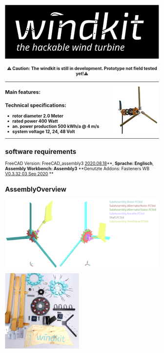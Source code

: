 
<div align="center">
  <img  src="./images/WindkitLogo.svg" />

  #### ⚠️ Caution: The windkit is still in development. Prototype not field tested yet!⚠️

</div>

___
  <img align="right" src="./images/WindkitExploded.png" width="30%">

### Main features:


### Technical specifications:

- **rotor diameter 2.0 Meter**
- **rated power 400 Watt**
- **an. power production 500 kWh/a @ 4 m/s**
- **system voltage 12, 24, 48 Volt**




___

## software requirements
FreeCAD Version: FreeCAD_assembly3 [2020.08.18](https://github.com/realthunder/FreeCAD_assembly3/releases/tag/0.11)**, **Sprache: Englisch**, **Assembly Workbench: Assembly3** \*\*Genutzte Addons: Fasteners WB [V0.3.32 03 Sep 2020](https://github.com/shaise/FreeCAD_FastenersWB/tree/bbdcf82e55467523f5533179a896225213b0b5f1) \*\*

## AssemblyOverview
![](./images/AssemblyOverview.png)


  <img  src="./images/Parts.jpg" width="48%">
